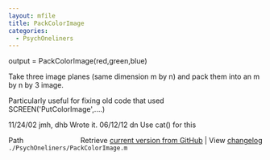 ```yaml
---
layout: mfile
title: PackColorImage
categories:
  - PsychOneliners
---
```


output = PackColorImage\(red,green,blue\)

Take three image planes \(same dimension m by n\)
and pack them into an m by n by 3 image.

Particularly useful for fixing old code
that used SCREEN\('PutColorImage',....\)

11/24/02  jmh, dhb  Wrote it.
06/12/12        dn  Use cat\(\) for this


<div class="code_header" style="text-align:right;">
  <span style="float:left;">Path&nbsp;&nbsp;</span> <span class="counter">Retrieve <a href=
  "https://raw.github.com/Psychtoolbox-3/Psychtoolbox-3/beta/./PsychOneliners/PackColorImage.m">current version from GitHub</a> | View <a href=
  "https://github.com/Psychtoolbox-3/Psychtoolbox-3/commits/beta/./PsychOneliners/PackColorImage.m">changelog</a></span>
</div>
<div class="code">
  <code>./PsychOneliners/PackColorImage.m</code>
</div>
